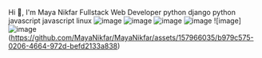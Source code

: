 Hi 👋, I'm Maya Nikfar
Fullstack Web Developer 
python django python javascript javascript  linux
![image](https://github.com/MayaNikfar/MayaNikfar/assets/157966035/5e1150fe-5fbc-42dd-b3a7-8a1e461678c2) ![image](https://github.com/MayaNikfar/MayaNikfar/assets/157966035/b887d467-171a-4448-a00c-6b8c6247932a) ![image](https://github.com/MayaNikfar/MayaNikfar/assets/157966035/8cba6ada-cbb8-4d1f-b34d-60c9d57801cf) ![image](https://github.com/MayaNikfar/MayaNikfar/assets/157966035/f02e41a8-8a69-48cb-bfad-e1454ca2b45f) ![image] ![image](https://github.com/MayaNikfar/MayaNikfar/assets/157966035/f17a2d7a-939e-4966-b730-ccfb686691ed)
(https://github.com/MayaNikfar/MayaNikfar/assets/157966035/b979c575-0206-4664-972d-befd2133a838)




